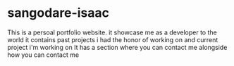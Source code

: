 # sangodare-isaac
This is a persoal portfolio website. 
it showcase me as a developer to the world
it contains past projects i had the honor of working on 
and current project i'm working on
It has a section where you can contact me alongside how you can contact me
